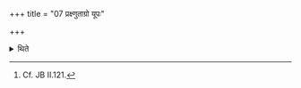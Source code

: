+++
title = "07 प्रक्ष्णुताग्रो यूपः"

+++

<details><summary>थिते</summary>

7. The sacrificial post should be one with sharp point.[^1]   

[^1]: Cf. JB II.121. 
</details>
